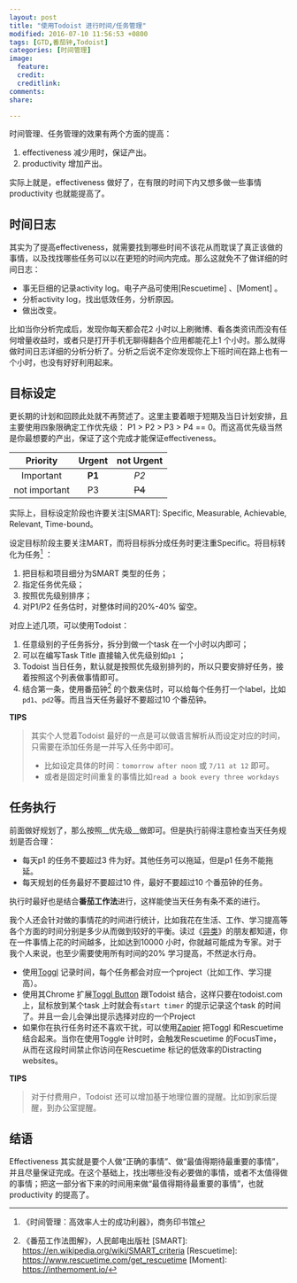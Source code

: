 ```yaml
---
layout: post
title: "使用Todoist 进行时间/任务管理"
modified: 2016-07-10 11:56:53 +0800
tags: [GTD,番茄钟,Todoist]
categories: [时间管理]
image:
  feature: 
  credit: 
  creditlink: 
comments: 
share: 

---
```


时间管理、任务管理的效果有两个方面的提高：

1. effectiveness 减少用时，保证产出。
2. productivity 增加产出。

实际上就是，effectiveness 做好了，在有限的时间下内又想多做一些事情productivity 也就能提高了。

## 时间日志

其实为了提高effectiveness，就需要找到哪些时间不该花从而耽误了真正该做的事情，以及找找哪些任务可以以在更短的时间内完成。那么这就免不了做详细的时间日志：

- 事无巨细的记录activity log。电子产品可使用[Rescuetime] 、[Moment] 。
- 分析activity log，找出低效任务，分析原因。
- 做出改变。

比如当你分析完成后，发现你每天都会花2 小时以上刷微博、看各类资讯而没有任何增量收益时，或者只是打开手机无聊得翻各个应用都能花上1 个小时。那么就得做时间日志详细的分析分析了。分析之后说不定你发现你上下班时间在路上也有一个小时，也没有好好利用起来。


## 目标设定

更长期的计划和回顾此处就不再赘述了。这里主要着眼于短期及当日计划安排，且主要使用四象限确定工作优先级： P1 > P2 > P3 > P4 == 0。而这高优先级当然是你最想要的产出，保证了这个完成才能保证effectiveness。

|   Priority    | Urgent | not Urgent |
| :-----------: | :----: | :--------: |
|   Important   | **P1** |    *P2*    |
| not important |   P3   |   ~~P4~~   |

实际上，目标设定阶段也许要关注[SMART]: Specific, Measurable, Achievable, Relevant, Time-bound。

设定目标阶段主要关注MART，而将目标拆分成任务时更注重Specific。将目标转化为任务[^TM] ：

1. 把目标和项目细分为SMART 类型的任务；
2. 指定任务优先级；
3. 按照优先级别排序；
4. 对P1/P2 任务估时，对整体时间的20%-40% 留空。

对应上述几项，可以使用Todoist：

1. 任意级别的子任务拆分，拆分到做一个task 在一个小时以内即可；
2. 可以在编写Task Title 直接输入优先级别如`p1` ；
3. Todoist 当日任务，默认就是按照优先级别排列的，所以只要安排好任务，接着按照这个列表做事情即可。
4. 结合第一条，使用番茄钟[^PD] 的个数来估时，可以给每个任务打一个label，比如`pd1`、`pd2`等。而且当天任务最好不要超过10 个番茄钟。

**TIPS**

> 其实个人觉着Todoist 最好的一点是可以做语言解析从而设定对应的时间，只需要在添加任务是一并写入任务中即可。
>
> - 比如设定具体的时间：`tomorrow after noon` 或 `7/11 at 12` 即可。
> - 或者是固定时间重复的事情比如`read a book every three workdays`

## 任务执行

前面做好规划了，那么按照__优先级__做即可。但是执行前得注意检查当天任务规划是否合理：

- 每天p1 的任务不要超过3 件为好。其他任务可以拖延，但是p1 任务不能拖延。
- 每天规划的任务最好不要超过10 件，最好不要超过10 个番茄钟的任务。

执行时最好也是结合**番茄工作法**进行，这样能使当天任务有条不紊的进行。

我个人还会针对做的事情花的时间进行统计，比如我花在生活、工作、学习提高等各个方面的时间分别是多少从而做到较好的平衡。读过《[异类](https://book.douban.com/subject/25863621/)》的朋友都知道，你在一件事情上花的时间越多，比如达到10000 小时，你就越可能成为专家。对于我个人来说，也至少需要使用所有时间的20% 学习提高，不然逆水行舟。

- 使用[Toggl](https://www.toggl.com/app/timer) 记录时间，每个任务都会对应一个project（比如工作、学习提高）。
- 使用其Chrome 扩展[Toggl Button](https://chrome.google.com/webstore/detail/oejgccbfbmkkpaidnkphaiaecficdnfn) 跟Todoist 结合，这样只要在todoist.com 上，鼠标放到某个task 上时就会有`start timer` 的提示记录这个task 的时间了。并且一会儿会弹出提示选择对应的一个Project
- 如果你在执行任务时还不喜欢干扰，可以使用[Zapier](https://zapier.com/) 把Toggl 和Rescuetime 结合起来。当你在使用Toggle 计时时，会触发Rescuetime 的FocusTime，从而在这段时间禁止你访问在Rescuetime 标记的低效率的Distracting websites。


**TIPS**

> 对于付费用户，Todoist 还可以增加基于地理位置的提醒。比如到家后提醒，到办公室提醒。

## 结语 
Effectiveness 其实就是要个人做“正确的事情”、做“最值得期待最重要的事情”，并且尽量保证完成。在这个基础上，找出哪些没有必要做的事情，或者不太值得做的事情；把这一部分省下来的时间用来做“最值得期待最重要的事情”，也就productivity 的提高了。


[^TM]: 《时间管理：高效率人士的成功利器》，商务印书馆
[^PD]: 《番茄工作法图解》，人民邮电出版社
[SMART]: https://en.wikipedia.org/wiki/SMART_criteria
[Rescuetime]: https://www.rescuetime.com/get_rescuetime
[Moment]: https://inthemoment.io/



